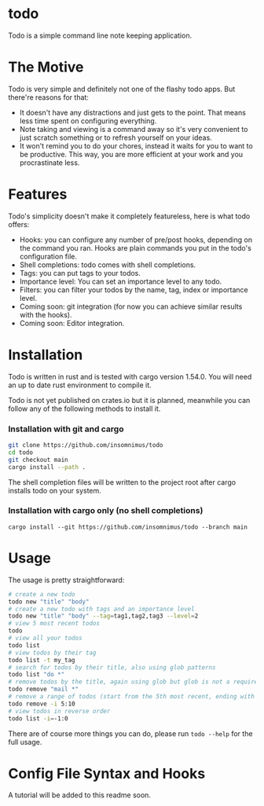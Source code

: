 # todo

Todo is a simple command line note keeping application.

# The Motive

Todo is very simple and definitely not one of the flashy todo apps. But there're reasons for that:

-	It doesn't have any distractions and just gets to the point. That means less time spent on configuring everything.
-	Note taking and viewing is a command away so it's very convenient to just scratch something or to refresh yourself on your ideas.
-	It won't remind you to do your chores, instead it waits for you to want to be productive. This way, you are more efficient at your work and you procrastinate less.

# Features

Todo's simplicity doesn't make it completely featureless, here is what todo offers:

-	Hooks: you can configure any number of pre/post hooks, depending on the command you ran. Hooks are plain commands you put in the todo's configuration file.
-	Shell completions: todo comes with shell completions.
-	Tags: you can put tags to your todos.
-	Importance level: You can set an importance level to any todo.
-	Filters: you can filter your todos by the name, tag, index or importance level.
-	Coming soon: git integration (for now you can achieve similar results with the hooks).
-	Coming soon: Editor integration.

# Installation

Todo is written in rust and is tested with cargo version 1.54.0. You will need an up to date rust environment to compile it.

Todo is not yet published on crates.io but it is planned, meanwhile you can follow any of the following methods to install it.

### Installation with git and cargo

```sh
git clone https://github.com/insomnimus/todo
cd todo
git checkout main
cargo install --path .
```

The shell completion files will be written to the project root after cargo installs todo on your system.

### Installation with cargo only (no shell completions)

`cargo install --git https://github.com/insomnimus/todo --branch main`

# Usage

The usage is pretty straightforward:

```sh
# create a new todo
todo new "title" "body"
# create a new todo with tags and an importance level
todo new "title" "body" --tag=tag1,tag2,tag3 --level=2
# view 5 most recent todos
todo
# view all your todos
todo list
# view todos by their tag
todo list -t my_tag
# search for todos by their title, also using glob patterns
todo list "do *"
# remove todos by the title, again using glob but glob is not a requirement
todo remove "mail *"
# remove a range of todos (start from the 5th most recent, ending with the 10th most recent)
todo remove -i 5:10
# view todos in reverse order
todo list -i=-1:0
```

There are of course more things you can do, please run `todo --help` for the full usage.

# Config File Syntax and Hooks

A tutorial will be added to this readme soon.
